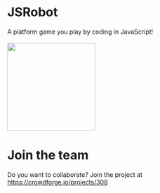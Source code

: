 # JSRobot
A platform game you play by coding in JavaScript!
<br><br>
<img src="images/robotbig.png" width="200px">

 # Join the team 
 Do you want to collaborate? Join the project at https://crowdforge.io/projects/308